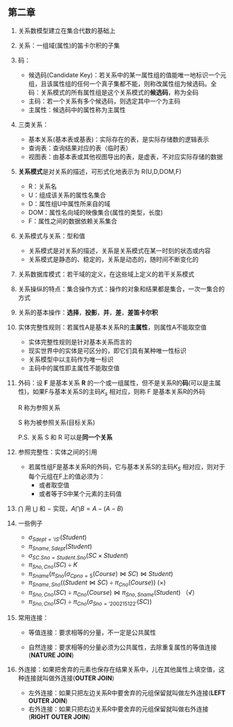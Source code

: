## 第二章

1. 关系数模型建立在集合代数的基础上
2. 关系：一组域(属性)的笛卡尔积的子集
3. 码：
   - 候选码(Candidate Key)：若关系中的某一属性组的值能唯一地标识一个元组，且该属性组的任何一个真子集都不能，则称改属性组为候选码。全码：关系模式的所有属性组是这个关系模式的**候选码**，称为全码
   - 主码：若一个关系有多个候选码，则选定其中一个为主码
   - 主属性：候选码中的属性称为主属性
4. 三类关系：
   - 基本关系(基本表或基表)：实际存在的表，是实际存储数的逻辑表示
   - 查询表：查询结果对应的表（临时表）
   - 视图表：由基本表或其他视图导出的表，是虚表，不对应实际存储的数据
5. **关系模式**是对关系的描述，可形式化地表示为 R(U,D,DOM,F)
   - R：关系名
   - U：组成该关系的属性名集合
   - D：属性组U中属性所来自的域
   - DOM：属性名向域的映像集合(属性的类型，长度)
   - F：属性之间的数据依赖关系集合
6. 关系模式与关系：型和值
   - 关系模式是对关系的描述，关系是关系模式在某一时刻的状态或内容
   - 关系模式是静态的、稳定的，关系是动态的，随时间不断变化的

7. 关系数据库模式：若干域的定义，在这些域上定义的若干关系模式

8. 关系操纵的特点：集合操作方式：操作的对象和结果都是集合，一次一集合的方式

9. 关系的基本操作：**选择**，**投影**，**并**，**差**，**差笛卡尔积**

10. 实体完整性规则：若属性A是基本关系R的**主属性**，则属性A不能取空值

    - 实体完整性规则是针对基本关系而言的
    - 现实世界中的实体是可区分的，即它们具有某种唯一性标识
    - 关系模型中以主码作为唯一标识
    - 主码中的属性即主属性不能取空值

11. 外码：设 **F** 是基本关系 **R** 的一个或一组属性，但不是关系R的**码**(可以是主属性)，如果F与基本关系S的主码$K_s$ 相对应，则称 F 是基本关系R的外码

    R 称为参照关系

    S 称为被参照关系(目标关系)

    P.S. 关系 S 和 R 可以是**同一个关系**

12. 参照完整性：实体之间的引用

    - 若属性组F是基本关系R的外码，它与基本关系S的主码$K_S$ 相对应，则对于每个元组在F上的值必须为：
      - 或者取空值
      - 或者等于S中某个元素的主码值

13. $\bigcap$ 用 $\bigcup$ 和 $-$ 实现，$A\bigcap B=A-(A-B)$

14. 一些例子

    - $\sigma_{Sdept='IS'}(Student)$
    - $\pi_{Sname,Sdept}(Student)$
    - $\sigma_{SC.Sno=Student.Sno}(SC\times Student)$
    - $\pi_{Sno,Cno}(SC)\div K$
    - $\pi_{Sname}(\pi_{Sno}(\sigma_{Cpno=5}(Course)\Join SC)\Join Student)$
    - $\pi_{Sname,Sno}((Student\Join SC)\div \pi_{Cno}(Course))$ (×)
    - $\pi_{Sno,Cno}(SC)\div \pi_{Cno}(Course)\Join \pi_{Sno,Sname}(Student)$ （√）
    - $\pi_{Sno,Cno}(SC)\div\pi_{Cno}(\sigma_{Sno='200215122'}(SC))$

15. 常用连接：

    - 等值连接：要求相等的分量，不一定是公共属性

    - 自然连接：要求相等的分量必须为公共属性，去除重复属性的等值连接(**NATURE JOIN**)

16. 外连接：如果把舍弃的元素也保存在结果关系中，儿在其他属性上填空值，这种连接就叫做外连接(**OUTER JOIN**)

    - 左外连接：如果只把左边关系R中要舍弃的元组保留就叫做左外连接(**LEFT OUTER JOIN**)
    - 右外连接：如果只把右边关系R中要舍弃的元组保留就叫做右外连接(**RIGHT OUTER JOIN**)


